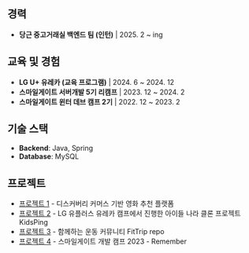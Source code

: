 ## 경력
- **당근 중고거래실 백엔드 팀 (인턴)** | 2025. 2 ~ ing

## 교육 및 경험
- **LG U+ 유레카 (교육 프로그램)** | 2024. 6 ~ 2024. 12
- **스마일게이트 서버개발 5기 리캠프** | 2023. 12 ~ 2024. 2
- **스마일게이트 윈터 데브 캠프 2기** | 2022. 12 ~ 2023. 2

## 기술 스택
- **Backend**: Java, Spring
- **Database**: MySQL

## 프로젝트
- [프로젝트 1](https://github.com/LG-URECA-FINAL-TEAM8/filmeet-backend) - 디스커버리 커머스 기반 영화 추천 플랫폼
- [프로젝트 2](https://github.com/LG-Eureka-Backend-Team4/KidsPing-server) - LG 유플러스 유레카 캠프에서 진행한 아이들 나라 클론 프로젝트 KidsPing
- [프로젝트 3](https://github.com/hobbytrip/hobbytrip) - 함께하는 운동 커뮤니티 FitTrip repo
- [프로젝트 4](https://github.com/sgdevcamp2023/remember) - 스마일게이트 개발 캠프 2023 - Remember
